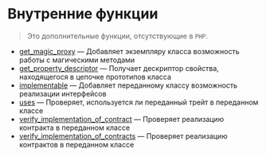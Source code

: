 # Внутренние функции

> Это дополнительные функции, отсутствующие в `PHP`.

-   [get_magic_proxy](./other/get_magic_proxy.md) &mdash; Добавляет экземпляру класса возможность
    работы с магическими методами
-   [get_property_descriptor](./other/get_property_descriptor.md) &mdash; Получает дескриптор
    свойства, находящегося в цепочке прототипов класса
-   [implementable](./other/implementable.md) &mdash; Добавляет переданному классу возможность
    реализации интерфейсов
-   [uses](./other/uses.md) &mdash; Проверяет, используется ли переданный трейт в переданном классе
-   [verify_implementation_of_contract](./other/verify_implementation_of_contract.md) &mdash;
    Проверяет реализацию контракта в переданном классе
-   [verify_implementation_of_contracts](./other/verify_implementation_of_contracts.md) &mdash;
    Проверяет реализацию контрактов в переданном классе
